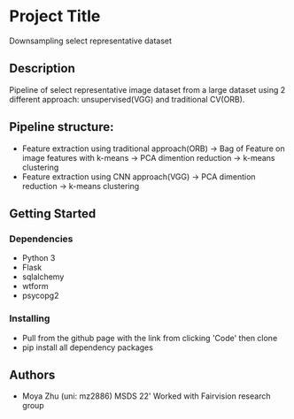 # Project Title

Downsampling select representative dataset 

## Description

Pipeline of select representative image dataset from a large dataset using 2 different approach: unsupervised(VGG) and traditional CV(ORB). 

## Pipeline structure:
* Feature extraction using traditional approach(ORB) -> Bag of Feature on image features with k-means -> PCA dimention reduction -> k-means clustering
* Feature extraction using CNN approach(VGG) ->  PCA dimention reduction -> k-means clustering
## Getting Started

### Dependencies
* Python 3
* Flask
* sqlalchemy
* wtform
* psycopg2

### Installing

* Pull from the github page with the link from clicking 'Code' then clone
* pip install all dependency packages

## Authors

* Moya Zhu (uni: mz2886) MSDS 22'
Worked with Fairvision research group

